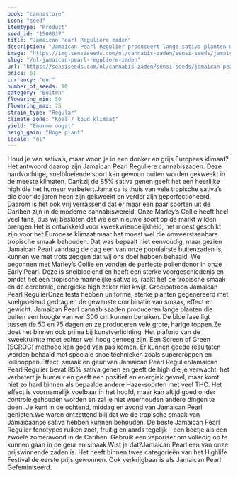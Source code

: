 ```yaml
---
book: "cannastore"
icon: "seed"
itemtype: "Product"
seed_id: "1500037"
title: "Jamaican Pearl Reguliere zaden"
description: "Jamaican Pearl Regulier produceert lange sativa planten die het buiten prima doen in een gematigd klimaat. Ze heeft meerdere prijzen gewonnen!"
image: "https://img.sensiseeds.com/nl/cannabis-zaden/sensi-seeds/jamaican-pearl-image.png"
slug: "/nl-jamaican-pearl-reguliere-zaden"
url: "https://sensiseeds.com/nl/cannabis-zaden/sensi-seeds/jamaican-pearl?a_aid=cannastore"
price: 61
currency: "eur"
number_of_seeds: 10
category: "Buiten"
flowering_min: 50
flowering_max: 75
strain_type: "Regular"
climate_zone: "Koel / koud klimaat"
yield: "Enorme oogst"
heigh_gain: "Hoge plant"
locale: "nl"
---
```

Houd je van sativa’s, maar woon je in een donker en grijs Europees klimaat? Het antwoord daarop zijn Jamaican Pearl Reguliere cannabiszaden. Deze hardvochtige, snelbloeiende soort kan gewoon buiten worden gekweekt in de meeste klimaten. Dankzij de 85% sativa genen geeft het een heerlijke high die het humeur verbetert.Jamaica is thuis van vele tropische sativa’s die door de jaren heen zijn gekweekt en verder zijn geperfectioneerd. Daarom is het ook vrij verrassend dat er maar een paar soorten uit de Cariben zijn in de moderne cannabiswereld. Onze Marley’s Collie heeft heel veel fans, dus wij besloten dat we een nieuwe soort op de markt wilden brengen.Het is ontwikkeld voor kweekvriendelijkheid, het moest geschikt zijn voor het Europese klimaat maar het moest wel die onweerstaanbare tropische smaak behouden. Dat was bepaalt niet eenvoudig, maar gezien Jamaican Pearl vandaag de dag een van onze populairste buitenzaden is, kunnen we met trots zeggen dat wij ons doel hebben behaald. We begonnen met Marley’s Collie en vonden de perfecte pollendonor in onze Early Pearl. Deze is snelbloeiend en heeft een sterke voorgeschiedenis en omdat het een tropische mannelijke sativa is, raakt het de tropische smaak en de cerebrale, energieke high zeker niet kwijt. Groeipatroon Jamaican Pearl RegulierOnze tests hebben uniforme, sterke planten gegenereerd met snelgroeiend gedrag en de gewenste combinatie van smaak, effect en gewicht. Jamaican Pearl cannabiszaden produceren lange planten die buiten een hoogte van wel 300 cm kunnen bereiken. De bloeifase ligt tussen de 50 en 75 dagen en ze produceren vele grote, harige toppen.Ze doet het binnen ook prima bij kunstverlichting. Het plafond van de kweekruimte moet echter wel hoog genoeg zijn. Een Screen of Green (SCROG) methode kan goed van pas komen. Er kunnen goede resultaten worden behaald met speciale snoeitechnieken zoals supercroppen en lollipoppen.Effect, smaak en geur van Jamaican Pearl RegulierJamaican Pearl Regulier bevat 85% sativa genen en geeft de high die je verwacht; het verbetert je humeur en geeft een positief en energiek gevoel, maar komt niet zo hard binnen als bepaalde andere Haze-soorten met veel THC. Het effect is voornamelijk voelbaar in het hoofd, maar kan altijd goed onder controle gehouden worden en zal je niet weerhouden andere dingen te doen. Je kunt in de ochtend, middag en avond van Jamaican Pearl genieten.We waren ontzettend blij dat we de tropische smaak van Jamaicaanse sativa hebben kunnen behouden. De beste Jamaican Pearl Regulier fenotypes ruiken zoet, fruitig en aards tegelijk - een beetje als een zwoele zomeravond in de Cariben. Gebruik een vaporiser om volledig op te kunnen gaan in de geur en smaak.Wist je dat?Jamaican Pearl een van onze prijswinnende zaden is. Het heeft binnen twee categorieën van het Highlife Festival de eerste prijs gewonnen. Ook verkrijgbaar is als Jamaican Pearl Gefeminiseerd.
